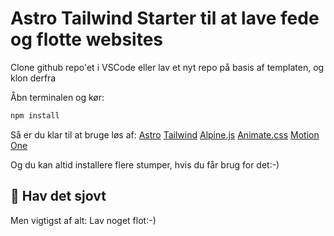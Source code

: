 # Astro Tailwind Starter til at lave fede og flotte websites

Clone github repo'et i VSCode eller lav et nyt repo på basis af templaten, og klon derfra

Åbn terminalen og kør:

```sh
npm install
```

Så er du klar til at bruge løs af:
[Astro](https://astro.build/)
[Tailwind](https://tailwindcss.com/)
[Alpine.js](https://alpinejs.dev/)
[Animate.css](https://animate.style/)
[Motion One](https://motion.dev/) 

Og du kan altid installere flere stumper, hvis du får brug for det:-)

## 🚀 Hav det sjovt

Men vigtigst af alt: Lav noget flot:-)
